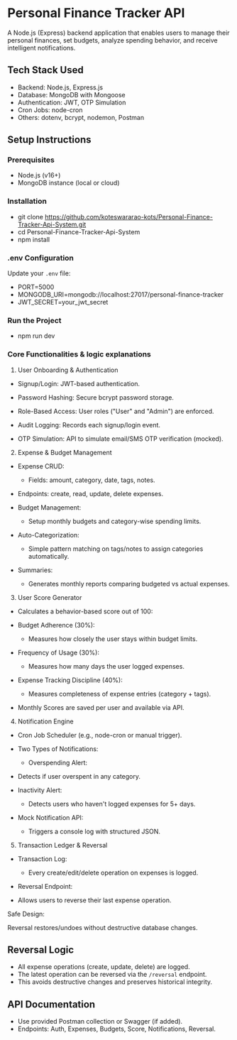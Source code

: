 # Personal Finance Tracker API

A Node.js (Express) backend application that enables users to manage their personal finances, set budgets, analyze spending behavior, and receive intelligent notifications.

## Tech Stack Used

- Backend: Node.js, Express.js
- Database: MongoDB with Mongoose
- Authentication: JWT, OTP Simulation
- Cron Jobs: node-cron
- Others: dotenv, bcrypt, nodemon, Postman

## Setup Instructions

### Prerequisites

- Node.js (v16+)
- MongoDB instance (local or cloud)

### Installation

- git clone https://github.com/koteswararao-kots/Personal-Finance-Tracker-Api-System.git
- cd Personal-Finance-Tracker-Api-System
- npm install

### .env Configuration

Update your `.env` file:

- PORT=5000
- MONGODB_URI=mongodb://localhost:27017/personal-finance-tracker
- JWT_SECRET=your_jwt_secret

### Run the Project

- npm run dev


### Core Functionalities & logic explanations

1. User Onboarding & Authentication

- Signup/Login: JWT-based authentication.

- Password Hashing: Secure bcrypt password storage.

- Role-Based Access: User roles ("User" and "Admin") are enforced.

- Audit Logging: Records each signup/login event.

- OTP Simulation: API to simulate email/SMS OTP verification (mocked).

2. Expense & Budget Management

- Expense CRUD:

  - Fields: amount, category, date, tags, notes.

- Endpoints: create, read, update, delete expenses.

- Budget Management:

  - Setup monthly budgets and category-wise spending limits.

- Auto-Categorization:

  - Simple pattern matching on tags/notes to assign categories automatically.

- Summaries:

  - Generates monthly reports comparing budgeted vs actual expenses.

3. User Score Generator

- Calculates a behavior-based score out of 100:

- Budget Adherence (30%):

  - Measures how closely the user stays within budget limits.

- Frequency of Usage (30%):

  - Measures how many days the user logged expenses.

- Expense Tracking Discipline (40%):

  - Measures completeness of expense entries (category + tags).

- Monthly Scores are saved per user and available via API.

4. Notification Engine

- Cron Job Scheduler (e.g., node-cron or manual trigger).

- Two Types of Notifications:

  - Overspending Alert:

- Detects if user overspent in any category.

- Inactivity Alert:

  - Detects users who haven't logged expenses for 5+ days.

- Mock Notification API:

  - Triggers a console log with structured JSON.

5. Transaction Ledger & Reversal

- Transaction Log:

  - Every create/edit/delete operation on expenses is logged.

- Reversal Endpoint:

- Allows users to reverse their last expense operation.

Safe Design:

Reversal restores/undoes without destructive database changes.

## Reversal Logic

- All expense operations (create, update, delete) are logged.
- The latest operation can be reversed via the `/reversal` endpoint.
- This avoids destructive changes and preserves historical integrity.

## API Documentation

- Use provided Postman collection or Swagger (if added).
- Endpoints: Auth, Expenses, Budgets, Score, Notifications, Reversal.

